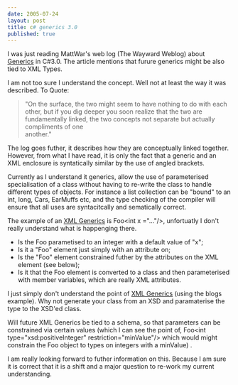 ```yaml
--- 
date: 2005-07-24
layout: post
title: c# generics 3.0
published: true
---
```

I was just reading MattWar's web log (The Wayward Weblog) about <a href="http://technorati.com/tag/Generics" rel="tag">Generics</a> in C#3.0. The article mentions that furure generics might be also tied to XML Types.<p />I am not too sure I understand the concept. Well not at least the way it was described. To Quote:<p /><blockquote class="posterous_medium_quote"><p>"On the surface, the two might seem to have nothing to do with each other, but if you dig deeper you soon realize that the two are fundamentally linked, the two concepts not separate but actually compliments of one<br />another."</p></blockquote>The log goes futher, it describes how they are conceptually linked together. However, from what I have read, it is only the fact that a generic and an XML enclosure is syntatically similar by the use of angled brackets.<p />Currently as I understand it generics, allow the use of parameterised specialisation of a class without having to re-write the class to handle different types of objects. For instance a list collection can be "bound" to an int, long, Cars, EarMuffs etc, and the type checking of the compiler will ensure that all uses are syntacitcally and sematically correct.<p />The example of an <a href="http://technorati.com/tag/XML%20Generics" rel="tag">XML Generics</a> is Foo&lt;int x ="..."/&gt;, unfortuatly I don't really understand what is happenging there.<br /><ul>
<li>Is the Foo parametised to an integer with a default value of "x";</li>
<li>Is it a "Foo" element just simply with an attribute on;</li>
<li>Is the "Foo" element constrained futher by the attributes on the XML element (see below);</li>
<li>Is it that the Foo element is converted to a class and then parameterised with member variables, which are really XML attributes.</li>
</ul><p>I just simply don't understand the point of <a href="http://technorati.com/tag/XML%20Generics" rel="tag">XML Generics</a> (using the blogs example). Why not generate your class from an XSD and paramaterise the type to the XSD'ed class.</p><p>Will future XML Generics be tied to a schema, so that parameters can be constrained via certain values (which I can see the point of, Foo&lt;int type="xsd:positiveInteger" restriction="minValue"/&gt; which would might constrain the Foo object to types on integers with a minValue) .<p />I am really looking forward to futher information on this. Because I am sure it is correct that it is a shift and a major question to re-work my current understanding.<p /></p><div class="blogger-post-footer"><img class="posterous_download_image" src="https://blogger.googleusercontent.com/tracker/8109338-112221124001935345?l=www.kinlan.co.uk%2Findex.html" height="1" alt="" width="1" /></div>
